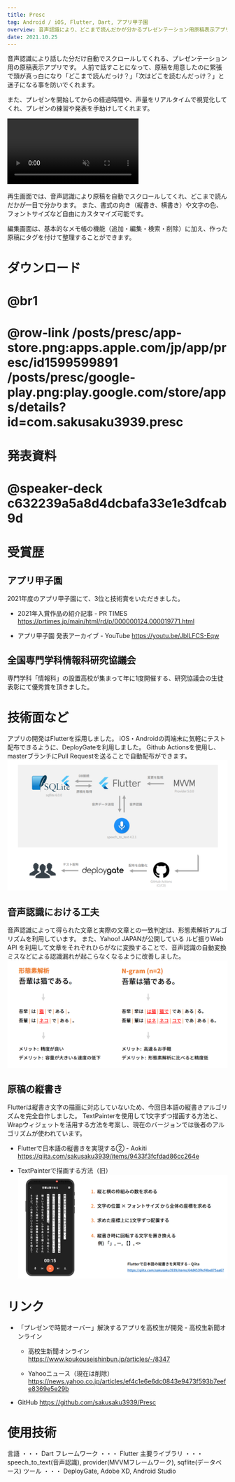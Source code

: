 ```yaml
---
title: Presc
tag: Android / iOS, Flutter, Dart, アプリ甲子園
overview: 音声認識により、どこまで読んだかが分かるプレゼンテーション用原稿表示アプリ
date: 2021.10.25
---
```


音声認識により話した分だけ自動でスクロールしてくれる、プレゼンテーション用の原稿表示アプリです。
人前で話すことになって、原稿を用意したのに緊張で頭が真っ白になり「どこまで読んだっけ？」「次はどこを読むんだっけ？」と迷子になる事を防いでくれます。

また、プレゼンを開始してからの経過時間や、声量をリアルタイムで視覚化してくれ、プレゼンの練習や発表を手助けしてくれます。

<video src="/posts/presc/app-video.mp4" controls autoplay muted></video>

再生画面では、音声認識により原稿を自動でスクロールしてくれ、どこまで読んだかが一目で分かります。 また、書式の向き（縦書き、横書き）や文字の色、フォントサイズなど自由にカスタマイズ可能です。

編集画面は、基本的なメモ帳の機能（追加・編集・検索・削除）に加え、作った原稿にタグを付けて整理することができます。


# ダウンロード
# @br1
# @row-link /posts/presc/app-store.png:apps.apple.com/jp/app/presc/id1599599891 /posts/presc/google-play.png:play.google.com/store/apps/details?id=com.sakusaku3939.presc

# 発表資料
# @speaker-deck c632239a5a8d4dcbafa33e1e3dfcab9d


# 受賞歴
## アプリ甲子園
2021年度のアプリ甲子園にて、3位と技術賞をいただきました。

- 2021年入賞作品の紹介記事 - PR TIMES
  https://prtimes.jp/main/html/rd/p/000000124.000019771.html

- アプリ甲子園 発表アーカイブ - YouTube
  https://youtu.be/JblLFCS-Eqw

## 全国専門学科情報科研究協議会
専門学科「情報科」の設置高校が集まって年に1度開催する、研究協議会の生徒表彰にて優秀賞を頂きました。


# 技術面など
アプリの開発はFlutterを採用しました。
iOS・Androidの両端末に気軽にテスト配布できるように、DeployGateを利用しました。 Github Actionsを使用し、masterブランチにPull Requestを送ることで自動配布ができます。
![](/public/posts/presc/architecture-slide.png)

## 音声認識における工夫
音声認識によって得られた文章と実際の文章との一致判定は、形態素解析アルゴリズムを利用しています。
また、Yahoo! JAPANが公開している ルビ振りWeb API を利用して文章をそれぞれひらがなに変換することで、音声認識の自動変換ミスなどによる認識漏れが起こらなくなるように改善しました。
![](/public/posts/presc/separate-slide.png)

## 原稿の縦書き
Flutterは縦書き文字の描画に対応していないため、今回日本語の縦書きアルゴリズムを完全自作しました。
TextPainterを使用して1文字ずつ描画する方法と、Wrapウィジェットを活用する方法を考案し、現在のバージョンでは後者のアルゴリズムが使われています。

- Flutterで日本語の縦書きを実現する② - Aokiti
https://qiita.com/sakusaku3939/items/9433f3fcfdad86cc264e

- TextPainterで描画する方法（旧）
![](/public/posts/presc/vertical-slide.png)


# リンク
- 「プレゼンで時間オーバー」解決するアプリを高校生が開発 - 高校生新聞オンライン
  - 高校生新聞オンライン
    https://www.koukouseishinbun.jp/articles/-/8347

  - Yahooニュース（現在は削除）
    https://news.yahoo.co.jp/articles/ef4c1e6e6dc0843e9473f593b7eefe8369e5e29b

- GitHub
  https://github.com/sakusaku3939/Presc


# 使用技術
言語 ・・・ Dart
フレームワーク ・・・ Flutter
主要ライブラリ ・・・ speech_to_text(音声認識), provider(MVVMフレームワーク), sqflite(データベース)
ツール ・・・ DeployGate, Adobe XD, Android Studio